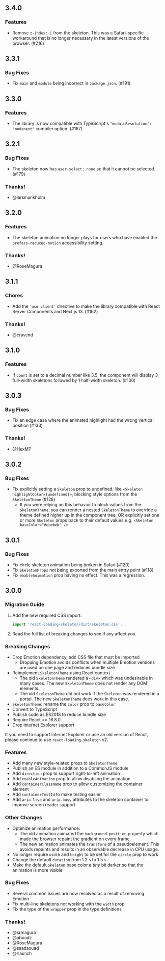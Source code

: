 ## 3.4.0

### Features

- Remove `z-index: 1` from the skeleton. This was a Safari-specific workaround that is no longer necessary in the latest versions of the browser. (#216)

## 3.3.1

### Bug Fixes

- Fix `main` and `module` being incorrect in `package.json`. (#191)

## 3.3.0

### Features

- The library is now compatible with TypeScript's `"moduleResolution": "nodenext"` compiler option. (#187)

## 3.2.1

### Bug Fixes

- The skeleton now has `user-select: none` so that it cannot be selected. (#179)

### Thanks!

- @larsmunkholm

## 3.2.0

### Features

- The skeleton animation no longer plays for users who have enabled the `prefers-reduced-motion` accessibility setting.

### Thanks!

- @RoseMagura

## 3.1.1

### Chores

- Add the `'use client'` directive to make the library compatible with React Server Components and Next.js 13. (#162)

### Thanks!

- @cravend

## 3.1.0

### Features

- If `count` is set to a decimal number like 3.5, the component will display 3 full-width skeletons followed by 1 half-width skeleton. (#136)

## 3.0.3

### Bug Fixes

- Fix an edge case where the animated highlight had the wrong vertical position (#133)

### Thanks!

- @HexM7

## 3.0.2

### Bug Fixes

- Fix explicitly setting a `Skeleton` prop to undefined, like `<Skeleton highlightColor={undefined}>`, blocking style options from the `SkeletonTheme`
  (#128)
  - If you were relying on this behavior to block values from the `SkeletonTheme`, you can render a nested `SkeletonTheme` to override a theme defined higher up in the component tree, OR explicitly set one or more `Skeleton` props back to their default values e.g. `<Skeleton baseColor="#ebebeb" />`

## 3.0.1

### Bug Fixes

- Fix circle skeleton animation being broken in Safari (#120)
- Fix `SkeletonProps` not being exported from the main entry point (#118)
- Fix `enableAnimation` prop having no effect. This was a regression.

## 3.0.0

### Migration Guide

1. Add the new required CSS import:

   ```js
   import 'react-loading-skeleton/dist/skeleton.css';
   ```

2. Read the full list of breaking changes to see if any affect you.

### Breaking Changes

- Drop Emotion dependency, add CSS file that must be imported
  - Dropping Emotion avoids conflicts when multiple Emotion versions are used on one page and reduces bundle size
- Reimplement `SkeletonTheme` using React context
  - The old `SkeletonTheme` rendered a `<div>` which was undesirable in many cases. The new `SkeletonTheme` does not render any DOM elements.
  - The old `SkeletonTheme` did not work if the `Skeleton` was rendered in a portal. The new `SkeletonTheme` does work in this case.
- `SkeletonTheme`: rename the `color` prop to `baseColor`
- Convert to TypeScript
- Publish code as ES2018 to reduce bundle size
- Require React >= 16.8.0
- Drop Internet Explorer support

If you need to support Internet Explorer or use an old version of React, please continue to use `react-loading-skeleton` v2.

### Features

- Add many new style-related props to `SkeletonTheme`
- Publish an ES module in addition to a CommonJS module
- Add `direction` prop to support right-to-left animation
- Add `enableAnimation` prop to allow disabling the animation
- Add `containerClassName` prop to allow customizing the container element
- Add `containerTestId` to make testing easier
- Add `aria-live` and `aria-busy` attributes to the skeleton container to
  improve screen reader support

### Other Changes

- Optimize animation performance:
  - The old animation animated the `background-position` property which made the browser repaint the gradient on every frame.
  - The new animation animates the `transform` of a pseudoelement. This avoids repaints and results in an observable decrease in CPU usage.
- No longer require `width` and `height` to be set for the `circle` prop to work
- Change the default `duration` from 1.2 s to 1.5 s
- Make the default `Skeleton` base color a _tiny_ bit darker so that the animation is more visible

### Bug Fixes

- Several common issues are now resolved as a result of removing Emotion
- Fix multi-line skeletons not working with the `width` prop
- Fix the type of the `wrapper` prop in the type definitions

### Thanks!

- @srmagura
- @aboodz
- @RoseMagura
- @saadaouad
- @rlaunch
